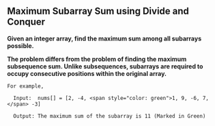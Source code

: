 ## Maximum Subarray Sum using Divide and Conquer ##

**Given an integer array, find the maximum sum among all subarrays possible.**

**The problem differs from the problem of finding the maximum subsequence sum. Unlike subsequences, 
subarrays are required to occupy consecutive positions within the original array.**

    For example,

      Input:  nums[] = [2, -4, <span style="color: green">1, 9, -6, 7,   </span> -3]

      Output: The maximum sum of the subarray is 11 (Marked in Green)
